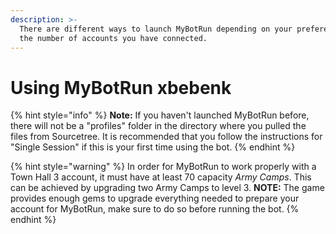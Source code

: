 ```yaml
---
description: >-
  There are different ways to launch MyBotRun depending on your preferences and
  the number of accounts you have connected.
---
```


# Using MyBotRun xbebenk

{% hint style="info" %}
**Note:** If you haven't launched MyBotRun before, there will not be a "profiles" folder in the directory where you pulled the files from Sourcetree. It is recommended that you follow the instructions for "Single Session" if this is your first time using the bot.
{% endhint %}

{% hint style="warning" %}
In order for MyBotRun to work properly with a Town Hall 3 account, it must have at least 70 capacity _Army Camps_. This can be achieved by upgrading two Army Camps to level 3. **NOTE:** The game provides enough gems to upgrade everything needed to prepare your account for MyBotRun, make sure to do so before running the bot.
{% endhint %}
